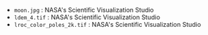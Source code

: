 - `moon.jpg` : NASA's Scientific Visualization Studio
- `ldem_4.tif` : NASA's Scientific Visualization Studio
- `lroc_color_poles_2k.tif` : NASA's Scientific Visualization Studio
